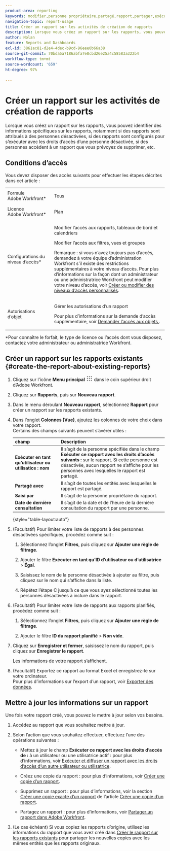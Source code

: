 ```yaml
---
product-area: reporting
keywords: modifier,personne propriétaire,partagé,rapport,partager,exécuter,utilisateur ou utilisatrice,accès,droits,enré,dernier,affiché,date,reporting,activités
navigation-topic: report-usage
title: Créer un rapport sur les activités de création de rapports
description: Lorsque vous créez un rapport sur les rapports, vous pouvez identifier des informations spécifiques sur les rapports, notamment si des rapports sont attribués à des personnes désactivées, si des rapports sont configurés pour s’exécuter avec les droits d’accès d’une personne désactivée, si des personnes accèdent à un rapport que vous prévoyez de supprimer, etc.
author: Nolan
feature: Reports and Dashboards
exl-id: 3861ac81-d2e4-4dec-b9cd-96eee0b66a38
source-git-commit: 70bda5a7186abfa7e8cbd26e25a4c58583a322b4
workflow-type: tm+mt
source-wordcount: '659'
ht-degree: 97%

---
```


# Créer un rapport sur les activités de création de rapports

Lorsque vous créez un rapport sur les rapports, vous pouvez identifier des informations spécifiques sur les rapports, notamment si des rapports sont attribués à des personnes désactivées, si des rapports sont configurés pour s’exécuter avec les droits d’accès d’une personne désactivée, si des personnes accèdent à un rapport que vous prévoyez de supprimer, etc.

## Conditions d’accès

Vous devez disposer des accès suivants pour effectuer les étapes décrites dans cet article :

<table style="table-layout:auto"> 
 <col> 
 <col> 
 <tbody> 
  <tr> 
   <td role="rowheader">Formule Adobe Workfront*</td> 
   <td> <p>Tous</p> </td> 
  </tr> 
  <tr> 
   <td role="rowheader">Licence Adobe Workfront*</td> 
   <td> <p>Plan </p> </td> 
  </tr> 
  <tr> 
   <td role="rowheader">Configurations du niveau d’accès*</td> 
   <td> <p>Modifier l’accès aux rapports, tableaux de bord et calendriers</p> <p>Modifier l’accès aux filtres, vues et groupes</p> <p>Remarque : si vous n’avez toujours pas d’accès, demandez à votre équipe d’administration Workfront s’il existe des restrictions supplémentaires à votre niveau d’accès. Pour plus d’informations sur la façon dont un administrateur ou une administratrice Workfront peut modifier votre niveau d’accès, voir <a href="../../../administration-and-setup/add-users/configure-and-grant-access/create-modify-access-levels.md" class="MCXref xref">Créer ou modifier des niveaux d’accès personnalisés</a>.</p> </td> 
  </tr> 
  <tr> 
   <td role="rowheader">Autorisations d’objet</td> 
   <td> <p>Gérer les autorisations d’un rapport</p> <p>Pour plus d’informations sur la demande d’accès supplémentaire, voir <a href="../../../workfront-basics/grant-and-request-access-to-objects/request-access.md" class="MCXref xref">Demander l’accès aux objets </a>.</p> </td> 
  </tr> 
 </tbody> 
</table>

&#42;Pour connaître le forfait, le type de licence ou l’accès dont vous disposez, contactez votre administrateur ou administratrice Workfront.

## Créer un rapport sur les rapports existants {#create-the-report-about-existing-reports}

1. Cliquez sur l’icône **Menu principal** ![icône du menu principal](assets/main-menu-icon.png) dans le coin supérieur droit d’Adobe Workfront.
1. Cliquez sur **Rapports**, puis sur **Nouveau rapport**.
1. Dans le menu déroulant **Nouveau rapport**, sélectionnez **Rapport** pour créer un rapport sur les rapports existants.

1. Dans l’onglet **Colonnes (Vue)**, ajoutez les colonnes de votre choix dans votre rapport.\
   Certains des champs suivants peuvent s’avérer utiles :

   | champ | Description |
   |---|---|
   | **Exécuter en tant qu’utilisateur ou utilisatice : nom** | Il s’agit de la personne spécifiée dans le champ **Exécuter ce rapport avec les droits d’accès suivants :** sur le rapport. Si cette personne est désactivée, aucun rapport ne s’affiche pour les personnes avec lesquelles le rapport est partagé. |
   | **Partagé avec** | Il s’agit de toutes les entités avec lesquelles le rapport est partagé. |
   | **Saisi par** | Il s’agit de la personne propriétaire du rapport. |
   | **Date de dernière consultation** | Il s’agit de la date et de l’heure de la dernière consultation du rapport par une personne. |

   {style="table-layout:auto"}

1. (Facultatif) Pour limiter votre liste de rapports à des personnes désactivées spécifiques, procédez comme suit :

   1. Sélectionnez l’onglet **Filtres**, puis cliquez sur **Ajouter une règle de filtrage**.

   1. Ajouter le filtre **Exécuter en tant qu’ID d’utilisateur ou d’utilisatrice** > **Égal**.

   1. Saisissez le nom de la personne désactivée à ajouter au filtre, puis cliquez sur le nom qui s’affiche dans la liste.
   1. Répétez l’étape C jusqu’à ce que vous ayez sélectionné toutes les personnes désactivées à inclure dans le rapport.

1. (Facultatif) Pour limiter votre liste de rapports aux rapports planifiés, procédez comme suit :

   1. Sélectionnez l’onglet **Filtres**, puis cliquez sur **Ajouter une règle de filtrage**.

   1. Ajouter le filtre **ID du rapport planifié** > **Non vide**.

1. Cliquez sur **Enregistrer et fermer**, saisissez le nom du rapport, puis cliquez sur **Enregistrer le rapport**.

   Les informations de votre rapport s’affichent.

1. (Facultatif) Exportez ce rapport au format Excel et enregistrez-le sur votre ordinateur.\
   Pour plus d’informations sur l’export d’un rapport, voir [Exporter des données](../../../reports-and-dashboards/reports/creating-and-managing-reports/export-data.md).

## Mettre à jour les informations sur un rapport

Une fois votre rapport créé, vous pouvez le mettre à jour selon vos besoins.

1. Accédez au rapport que vous souhaitez mettre à jour.
1. Selon l’action que vous souhaitez effectuer, effectuez l’une des opérations suivantes :

   * Mettez à jour le champ **Exécuter ce rapport avec les droits d’accès de :** à un utilisateur ou une utilisatrice actif : pour plus d’informations, voir [Exécuter et diffuser un rapport avec les droits d’accès d’un autre utilisateur ou utilisatrice](../../../reports-and-dashboards/reports/creating-and-managing-reports/run-deliver-report-access-rights-another-user.md).

   * Créez une copie du rapport : pour plus d’informations, voir [Créer une copie d’un rapport](../../../reports-and-dashboards/reports/creating-and-managing-reports/create-copy-report.md).
   * Supprimez un rapport : pour plus d’informations, voir la section [Créer une copie exacte d’un rapport](../../../reports-and-dashboards/reports/creating-and-managing-reports/create-copy-report.md#update2) de l’article [Créer une copie d’un rapport](../../../reports-and-dashboards/reports/creating-and-managing-reports/create-copy-report.md).

   * Partagez un rapport : pour plus d’informations, voir [Partager un rapport dans Adobe Workfront](../../../reports-and-dashboards/reports/creating-and-managing-reports/share-report.md).

1. (Le cas échéant) Si vous copiez les rapports d’origine, utilisez les informations du rapport que vous avez créé dans [Créer le rapport sur les rapports existants](#create-the-report-about-existing-reports) pour partager les nouvelles copies avec les mêmes entités que les rapports originaux.
